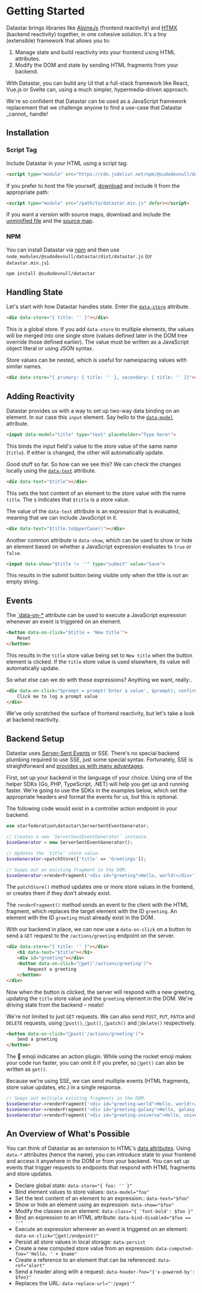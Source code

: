 # Getting Started

Datastar brings libraries like [AlpineJs](https://alpinejs.dev/) (frontend reactivity) and [HTMX](https://htmx.org/) (backend reactivity) together, in one cohesive solution. It's a tiny (extensible) framework that allows you to:

1. Manage state and build reactivity into your frontend using HTML attributes.
2. Modify the DOM and state by sending HTML fragments from your backend.

With Datastar, you can build any UI that a full-stack framework like React, Vue.js or Svelte can, using a much simpler, hypermedia-driven approach.

<div class="alert alert-info">
    <p>
        We're so confident that Datastar can be used as a JavaScript framework replacement that we challenge anyone to find a use-case that Datastar _cannot_ handle!
    </p> 
</div>

## Installation

### Script Tag

Include Datastar in your HTML using a script tag:

```html
<script type="module" src="https://cdn.jsdelivr.net/npm/@sudodevnull/datastar@PACKAGE_VERSION/dist/datastar.min.js" defer></script>
```

If you prefer to host the file yourself, [download](https://cdn.jsdelivr.net/npm/@sudodevnull/datastar) and include it from the appropriate path:
    
```html
<script type="module" src="/path/to/datastar.min.js" defer></script>
```

If you want a version with source maps, download and include the [unminified file](https://cdn.jsdelivr.net/npm/@sudodevnull/datastar/dist/datastar.js) and the [source map](https://cdn.jsdelivr.net/npm/@sudodevnull/datastar/dist/datastar.js.map).

### NPM

You can install Datastar via [npm](https://www.npmjs.com/package/@sudodevnull/datastar) and then use `node_modules/@sudodevnull/datastar/dist/datastar.js` (or `datastar.min.js`).

```bash
npm install @sudodevnull/datastar
```

## Handling State

Let's start with how Datastar handles state. Enter the [`data-store`](/reference/plugins_core#store) attribute.

```html
<div data-store="{ title: '' }"></div>
```

This is a global store. If you add `data-store` to multiple elements, the values will be merged into one single store (values defined later in the DOM tree override those defined earlier). The value must be written as a JavaScript object literal _or_ using JSON syntax.

Store values can be nested, which is useful for namespacing values with similar names.

```html
<div data-store="{ primary: { title: '' }, secondary: { title: '' }}"></div>
```

## Adding Reactivity

Datastar provides us with a way to set up two-way data binding on an element. In our case this `input` element. Say hello to the [`data-model`](/reference/plugins_attributes#model) attribute.

```html
<input data-model="title" type="text" placeholder="Type here!">
```

This binds the input field's value to the store value of the same name (`title`). If either is changed, the other will automatically update. 

Good stuff so far. So how can we see this? We can check the changes locally using the [`data-text`](/reference/plugins_attributes#text) attribute.

```html
<div data-text="$title"></div>
```

This sets the text content of an element to the store value with the name `title`. The `$` indicates that `$title` is a store value.

The value of the `data-text` attribute is an expression that is evaluated, meaning that we can include JavaScript in it.

```html
<div data-text="$title.toUpperCase()"></div>
```

Another common attribute is `data-show`, which can be used to show or hide an element based on whether a JavaScript expression evaluates to `true` or `false`.

```html
<input data-show="$title != ''" type="submit" value="Save">
```

This results in the submit button being visible only when the title is _not_ an empty string.

## Events

The [`data-on-*](/reference/plugins_attributes#on) attribute can be used to execute a JavaScript expression whenever an event is triggered on an element. 

```html
<button data-on-click="$title = 'New title'">
    Reset
</button>
```

This results in the `title` store value being set to `New title` when the button element is clicked. If the `title` store value is used elsewhere, its value will automatically update.

So what else can we do with these expressions? Anything we want, really:. 

```html
<div data-on-click="$prompt = prompt('Enter a value', $prompt); confirm('Are you sure?') && console.log($prompt)">
    Click me to log a prompt value
</div>
```

We've only scratched the surface of frontend reactivity, but let's take a look at backend reactivity.

## Backend Setup

Datastar uses [Server-Sent Events](https://en.wikipedia.org/wiki/Server-sent_events) or SSE. There's no special backend plumbing required to use SSE, just some special syntax. Fortunately, SSE is straightforward and [provides us with many advantages](/essays/event_streams_all_the_way_down).

First, set up your backend in the language of your choice. Using one of the helper SDKs (Go, PHP, TypeScript, .NET) will help you get up and running faster. We're going to use the SDKs in the examples below, which set the appropriate headers and format the events for us, but this is optional.

The following code would exist in a controller action endpoint in your backend.

```php
use starfederation\datastar\ServerSentEventGenerator;

// Creates a new `ServerSentEventGenerator` instance.
$sseGenerator = new ServerSentEventGenerator();

// Updates the `title` store value.
$sseGenerator->patchStore(['title' => 'Greetings']);

// Swaps out an existing fragment in the DOM.
$sseGenerator->renderFragment('<div id="greeting">Hello, world!</div>');
```

The `patchStore()` method updates one or more store values in the frontend, or creates them if they don't already exist.

The `renderFragment()` method sends an event to the client with the HTML fragment, which replaces the target element with the ID `greeting`. An element with the ID `greeting` must already exist in the DOM.

With our backend in place, we can now use a `data-on-click` on a button to send a `GET` request to the `/actions/greeting` endpoint on the server.

```html
<div data-store="{ title: '' }"></div>
    <h1 data-text="$title"></h1>
    <div id="greeting"></div>
    <button data-on-click="🚀get('/actions/greeting')">
        Request a greeting
    </button>
</div>
```

Now when the button is clicked, the server will respond with a new greeting, updating the `title` store value and the `greeting` element in the DOM. We're driving state from the backend – neato!

We're not limited to just `GET` requests. We can also send `POST`, `PUT`, `PATCH` and `DELETE` requests, using `🚀post()`, `🚀put()`, `🚀patch()` and `🚀delete()` respectively.

```html
<button data-on-click="🚀post('/actions/greeting')">
    Send a greeting
</button>
```    

<div class="alert alert-info">
    <p>
        The 🚀 emoji indicates an action plugin. While using the rocket emoji makes your code run faster, you can omit it if you prefer, so <code>🚀get()</code> can also be written as <code>get()</code>.
    </p> 
</div>

Because we're using SSE, we can send multiple events (HTML fragments, store value updates, etc.) in a single response.

```php
// Swaps out multiple existing fragments in the DOM.
$sseGenerator->renderFragment('<div id="greeting-world">Hello, world!</div>');
$sseGenerator->renderFragment('<div id="greeting-galaxy">Hello, galaxy!</div>');
$sseGenerator->renderFragment('<div id="greeting-universe">Hello, universe!</div>');
```

## An Overview of What's Possible

You can think of Datastar as an extension to HTML's [data attributes](https://developer.mozilla.org/en-US/docs/Learn/HTML/Howto/Use_data_attributes). Using `data-*` attributes (hence the name), you can introduce state to your frontend and access it anywhere in the DOM or from your backend. You can set up events that trigger requests to endpoints that respond with HTML fragments and store updates.

- Declare global state: `data-store="{ foo: '' }"`
- Bind element values to store values: `data-model="foo"`
- Set the text content of an element to an expression.: `data-text="$foo"`
- Show or hide an element using an expression: `data-show="$foo"`
- Modify the classes on an element: `data-class="{ 'font-bold': $foo }"`
- Bind an expression to an HTML attribute: `data-bind-disabled="$foo == ''"`
- Execute an expression whenever an event is triggered on an element: `data-on-click="🚀get(/endpoint)"`
- Persist all store values in local storage: `data-persist`
- Create a new computed store value from an expression: `data-computed-foo="'Hello, ' + $name"`
- Create a reference to an element that can be referenced: `data-ref="alert"`
- Send a header along with a request: `data-header-foo="{'x-powered-by': $foo}"`
- Replaces the URL: `data-replace-url="'/page1'"`
